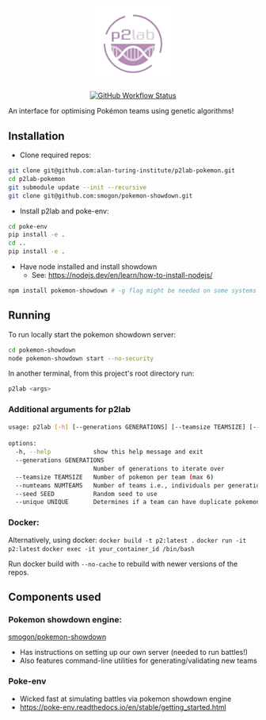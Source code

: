 <p align="center">
  <img width="30%" alt="relaxed logo" src=assets/logo.png><br>
  <br>
  <a href="https://github.com/alan-turing-institute/p2lab-pokemon/actions">
    <img alt="GitHub Workflow Status" src="https://github.com/alan-turing-institute/p2lab-pokemon/workflows/CI/badge.svg">
  </a>
</p>

An interface for optimising Pokémon teams using genetic algorithms!

## Installation

- Clone required repos:

```bash
git clone git@github.com:alan-turing-institute/p2lab-pokemon.git
cd p2lab-pokemon
git submodule update --init --recursive
git clone git@github.com:smogon/pokemon-showdown.git
```

- Install p2lab and poke-env:

```bash
cd poke-env
pip install -e .
cd ..
pip install -e .
```

- Have node installed and install showdown
  - See: https://nodejs.dev/en/learn/how-to-install-nodejs/
```bash
npm install pokemon-showdown # -g flag might be needed on some systems
```
## Running

To run locally start the pokemon showdown server:

```bash
cd pokemon-showdown
node pokemon-showdown start --no-security
```

In another terminal, from this project's root directory run:

```bash
p2lab <args>
```

### Additional arguments for p2lab

```bash
usage: p2lab [-h] [--generations GENERATIONS] [--teamsize TEAMSIZE] [--numteams NUMTEAMS] [--seed SEED] [--unique UNIQUE]

options:
  -h, --help            show this help message and exit
  --generations GENERATIONS
                        Number of generations to iterate over
  --teamsize TEAMSIZE   Number of pokemon per team (max 6)
  --numteams NUMTEAMS   Number of teams i.e., individuals per generation
  --seed SEED           Random seed to use
  --unique UNIQUE       Determines if a team can have duplicate pokemon species
```

### Docker:

Alternatively, using docker: `docker build -t p2:latest .`
`docker run -it p2:latest` `docker exec -it your_container_id /bin/bash`

Run docker build with `--no-cache` to rebuild with newer versions of the repos.

## Components used

### Pokemon showdown engine:

[smogon/pokemon-showdown](https://github.com/smogon/pokemon-showdown)

- Has instructions on setting up our own server (needed to run battles!)
- Also features command-line utilities for generating/validating new teams

### Poke-env

- Wicked fast at simulating battles via pokemon showdown engine
- https://poke-env.readthedocs.io/en/stable/getting_started.html
